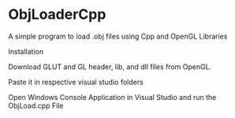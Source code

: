 # ObjLoaderCpp
A simple program to load .obj files using Cpp and OpenGL Libraries 

Installation

Download GLUT and GL header, lib, and dll files from OpenGL. 

Paste it in respective visual studio folders

Open Windows Console Application in  Visual Studio and run the ObjLoad.cpp File


